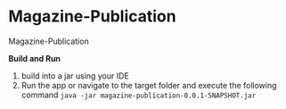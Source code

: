 # Magazine-Publication
Magazine-Publication  

**Build and Run**
1. build into a jar using your IDE
2. Run the app or navigate to the target folder and execute the following command `java -jar magazine-publication-0.0.1-SNAPSHOT.jar`
